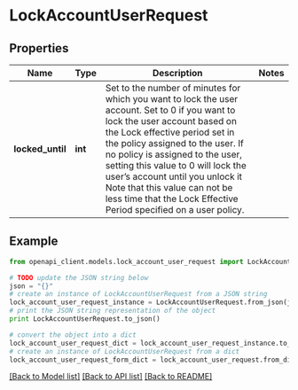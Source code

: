 # LockAccountUserRequest


## Properties
Name | Type | Description | Notes
------------ | ------------- | ------------- | -------------
**locked_until** | **int** | Set to the number of minutes for which you want to lock the user account. Set to 0 if you want to lock the user account based on the Lock effective period set in the policy assigned to the user. If no policy is assigned to the user, setting this value to 0 will lock the user’s account until you unlock it Note that this value can not be less time that the Lock Effective Period specified on a user policy. | 

## Example

```python
from openapi_client.models.lock_account_user_request import LockAccountUserRequest

# TODO update the JSON string below
json = "{}"
# create an instance of LockAccountUserRequest from a JSON string
lock_account_user_request_instance = LockAccountUserRequest.from_json(json)
# print the JSON string representation of the object
print LockAccountUserRequest.to_json()

# convert the object into a dict
lock_account_user_request_dict = lock_account_user_request_instance.to_dict()
# create an instance of LockAccountUserRequest from a dict
lock_account_user_request_form_dict = lock_account_user_request.from_dict(lock_account_user_request_dict)
```
[[Back to Model list]](../README.md#documentation-for-models) [[Back to API list]](../README.md#documentation-for-api-endpoints) [[Back to README]](../README.md)


